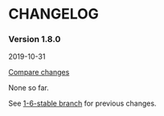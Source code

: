 # CHANGELOG

### Version 1.8.0

2019-10-31

[Compare changes](https://github.com/codevise/pageflow-embedded-video/compare/1-7-stable...v1.8.0)

None so far.

See
[1-6-stable branch](https://github.com/codevise/pageflow-embedded-video/blob/1-6-stable/CHANGELOG.md)
for previous changes.
